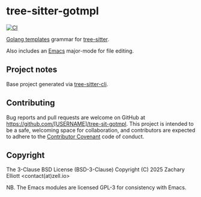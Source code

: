 # tree-sitter-gotmpl

[![CI][ci]](https://github.com/zellio/tree-sitter-gotmpl/actions/workflows/ci.yaml)

[Golang templates][gotmpl] grammar for [tree-sitter][tree-sitter].

Also includes an [Emacs][emacs] major-mode for file editing.

## Project notes

Base project generated via [tree-sitter-cli][tree-sitter-cli].

## Contributing

Bug reports and pull requests are welcome on GitHub at
https://github.com/[USERNAME]/tree-sit-gotmpl. This project is intended to be
a safe, welcoming space for collaboration, and contributors are expected to
adhere to the [Contributor Covenant](http://contributor-covenant.org) code of
conduct.

## Copyright

The 3-Clause BSD License (BSD-3-Clause)
Copyright (C) 2025 Zachary Elliott <contact(at)zell.io>

NB. The Emacs modules are licensed GPL-3 for consistency with Emacs.

[ci]: https://github.com/zellio/tree-sitter-gotmpl/actions/workflows/ci.yaml/badge.svg
[gotmpl]: https://pkg.go.dev/text/template
[tree-sitter]: https://tree-sitter.github.io/tree-sitter/
[emacs]: https://www.gnu.org/software/emacs/
[tree-sitter-cli]: https://crates.io/crates/tree-sitter-cli
